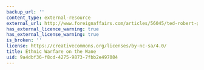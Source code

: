 ```yaml
---
backup_url: ''
content_type: external-resource
external_url: http://www.foreignaffairs.com/articles/56045/ted-robert-gurr/ethnic-warfare-on-the-wane
has_external_licence_warning: true
has_external_license_warning: true
is_broken: ''
license: https://creativecommons.org/licenses/by-nc-sa/4.0/
title: Ethnic Warfare on the Wane
uid: 9a4dbf36-f8cd-4275-9873-7fbb2e497084
---
```


